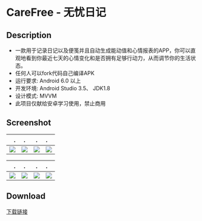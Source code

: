 # CareFree - 无忧日记

## Description

* 一款用于记录日记以及便笺并且自动生成能动值和心情报表的APP，你可以直观地看到你最近七天的心情变化和是否拥有足够行动力，从而调节你的生活状态。
* 任何人可以fork代码自己编译APK
* 运行要求: Android 6.0 以上
* 开发环境: Android Studio 3.5、 JDK1.8
* 设计模式: MVVM
* 此项目仅献给安卓学习使用，禁止商用

## Screenshot

.|.|.|.
---:|:---:|:---:|:---
![](https://s2.ax1x.com/2020/02/21/3K8QUA.jpg)|![](https://s2.ax1x.com/2020/02/21/3K8l4I.jpg)|![](https://s2.ax1x.com/2020/02/21/3K8E36.jpg)|![](https://s2.ax1x.com/2020/02/21/3K8MEd.jpg)

.|.|.|.
---:|:---:|:---:|:---
![](https://s2.ax1x.com/2020/02/21/3K8muD.jpg)|![](https://s2.ax1x.com/2020/02/21/3K8UbQ.jpg)|![](https://s2.ax1x.com/2020/02/21/3K8Ggf.jpg)|![](https://s1.ax1x.com/2020/03/13/8K5riq.jpg)

## Download

[下载链接](https://www.coolapk.com/apk/256025)
